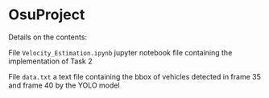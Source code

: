 # OsuProject


Details on the contents:

File <code>Velocity_Estimation.ipynb</code> jupyter notebook file containing the implementation of Task 2

File <code>data.txt</code> a text file containing the bbox of vehicles detected in frame 35 and frame 40 by the YOLO model
